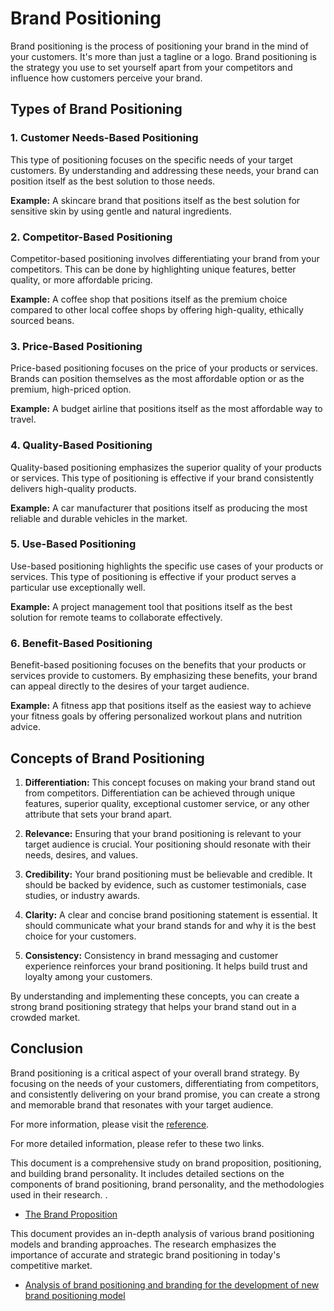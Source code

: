 
# Brand Positioning

Brand positioning is the process of positioning your brand in the mind of your customers. It's more than just a tagline or a logo. Brand positioning is the strategy you use to set yourself apart from your competitors and influence how customers perceive your brand.

## Types of Brand Positioning

### 1. Customer Needs-Based Positioning

This type of positioning focuses on the specific needs of your target customers. By understanding and addressing these needs, your brand can position itself as the best solution to those needs.

**Example:** A skincare brand that positions itself as the best solution for sensitive skin by using gentle and natural ingredients.

### 2. Competitor-Based Positioning

Competitor-based positioning involves differentiating your brand from your competitors. This can be done by highlighting unique features, better quality, or more affordable pricing.

**Example:** A coffee shop that positions itself as the premium choice compared to other local coffee shops by offering high-quality, ethically sourced beans.

### 3. Price-Based Positioning

Price-based positioning focuses on the price of your products or services. Brands can position themselves as the most affordable option or as the premium, high-priced option.

**Example:** A budget airline that positions itself as the most affordable way to travel.

### 4. Quality-Based Positioning

Quality-based positioning emphasizes the superior quality of your products or services. This type of positioning is effective if your brand consistently delivers high-quality products.

**Example:** A car manufacturer that positions itself as producing the most reliable and durable vehicles in the market.

### 5. Use-Based Positioning

Use-based positioning highlights the specific use cases of your products or services. This type of positioning is effective if your product serves a particular use exceptionally well.

**Example:** A project management tool that positions itself as the best solution for remote teams to collaborate effectively.

### 6. Benefit-Based Positioning

Benefit-based positioning focuses on the benefits that your products or services provide to customers. By emphasizing these benefits, your brand can appeal directly to the desires of your target audience.

**Example:** A fitness app that positions itself as the easiest way to achieve your fitness goals by offering personalized workout plans and nutrition advice.

## Concepts of Brand Positioning

1. **Differentiation:** This concept focuses on making your brand stand out from competitors. Differentiation can be achieved through unique features, superior quality, exceptional customer service, or any other attribute that sets your brand apart.

2. **Relevance:** Ensuring that your brand positioning is relevant to your target audience is crucial. Your positioning should resonate with their needs, desires, and values.

3. **Credibility:** Your brand positioning must be believable and credible. It should be backed by evidence, such as customer testimonials, case studies, or industry awards.

4. **Clarity:** A clear and concise brand positioning statement is essential. It should communicate what your brand stands for and why it is the best choice for your customers.

5. **Consistency:** Consistency in brand messaging and customer experience reinforces your brand positioning. It helps build trust and loyalty among your customers.

By understanding and implementing these concepts, you can create a strong brand positioning strategy that helps your brand stand out in a crowded market.

## Conclusion

Brand positioning is a critical aspect of your overall brand strategy. By focusing on the needs of your customers, differentiating from competitors, and consistently delivering on your brand promise, you can create a strong and memorable brand that resonates with your target audience.

For more information, please visit the [reference](https://www.capterra.com/resources/brand-positioning/#what-is-brand-positioning).


For more detailed information, please refer to these two links.

This document is a comprehensive study on brand proposition, positioning, and building brand personality. It includes detailed sections on the components of brand positioning, brand personality, and the methodologies used in their research. .

- [The Brand Proposition](https://www.diva-portal.org/smash/get/diva2:1017610/FULLTEXT01.pdf)

This document provides an in-depth analysis of various brand positioning models and branding approaches. The research emphasizes the importance of accurate and strategic brand positioning in today's competitive market.
- [Analysis of brand positioning and branding for the development of new brand positioning model](https://www.iiis.org/CDs2022/CD2022Summer/papers/SA545EE.pdf)
